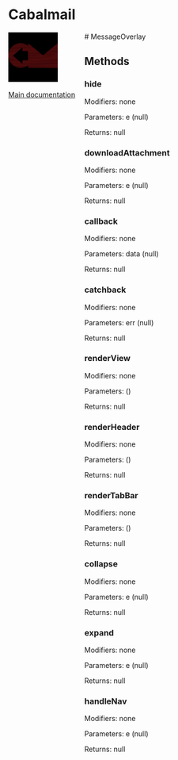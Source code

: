 # Cabalmail
<div style="width: 10em; float:left; height: 100%; padding-right: 1em;"><img src="/docs/logo.png" width="100" />
<p><a href="/README.md">Main documentation</a></p>
</div><div style="padding-left: 11em;">
# MessageOverlay


## Methods
### hide
Modifiers: none

Parameters: e (null)

Returns: null

### downloadAttachment
Modifiers: none

Parameters: e (null)

Returns: null

### callback
Modifiers: none

Parameters: data (null)

Returns: null

### catchback
Modifiers: none

Parameters: err (null)

Returns: null

### renderView
Modifiers: none

Parameters:  ()

Returns: null

### renderHeader
Modifiers: none

Parameters:  ()

Returns: null

### renderTabBar
Modifiers: none

Parameters:  ()

Returns: null

### collapse
Modifiers: none

Parameters: e (null)

Returns: null

### expand
Modifiers: none

Parameters: e (null)

Returns: null

### handleNav
Modifiers: none

Parameters: e (null)

Returns: null

</div>

